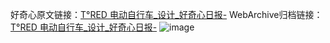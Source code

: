 好奇心原文链接：[T°RED 电动自行车_设计_好奇心日报-](https://www.qdaily.com/articles/8268.html)
WebArchive归档链接：[T°RED 电动自行车_设计_好奇心日报-](http://web.archive.org/web/20190623152433/https://www.qdaily.com/articles/8268.html)
![image](http://ww3.sinaimg.cn/large/007d5XDply1g3vbg3tbzjj30u03zt19y)